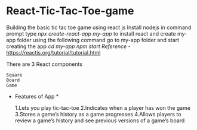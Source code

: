 # React-Tic-Tac-Toe-game
Building the basic tic tac toe game using react js
Install nodejs 
in command prompt type *npx create-react-app my-app* to install react and create my-app folder
using the following command go to my-app folder and start creating the app
*cd my-app
npm start*
*Reference* - https://reactjs.org/tutorial/tutorial.html

There are 3 React components

    Square
    Board
    Game

* Features of App *

    1.Lets you play tic-tac-toe
    2.Indicates when a player has won the game
    3.Stores a game’s history as a game progresses
    4.Allows players to review a game’s history and see previous versions of a game’s board
